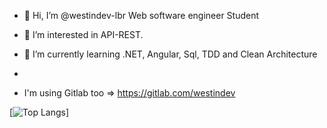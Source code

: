 - 👋 Hi, I’m @westindev-lbr Web software engineer Student
- 👀 I’m interested in API-REST.
- 🌱 I’m currently learning .NET, Angular, Sql, TDD and Clean Architecture
- 

- I'm using Gitlab too => https://gitlab.com/westindev

[![Top Langs](https://github-readme-stats.vercel.app/api/top-langs/?username=westindev-lbr&layout=compact&langs_count=10)]


<!---
WestInDev64/WestInDev64 is a ✨ special ✨ repository because its `README.md` (this file) appears on your GitHub profile.
You can click the Preview link to take a look at your changes.
--->
